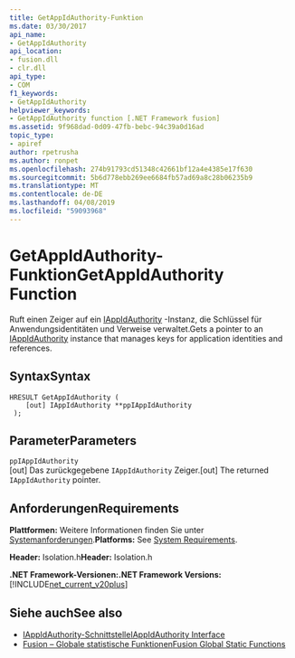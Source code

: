 ```yaml
---
title: GetAppIdAuthority-Funktion
ms.date: 03/30/2017
api_name:
- GetAppIdAuthority
api_location:
- fusion.dll
- clr.dll
api_type:
- COM
f1_keywords:
- GetAppIdAuthority
helpviewer_keywords:
- GetAppIdAuthority function [.NET Framework fusion]
ms.assetid: 9f968dad-0d09-47fb-bebc-94c39a0d16ad
topic_type:
- apiref
author: rpetrusha
ms.author: ronpet
ms.openlocfilehash: 274b91793cd51348c42661bf12a4e4385e17f630
ms.sourcegitcommit: 5b6d778ebb269ee6684fb57ad69a8c28b06235b9
ms.translationtype: MT
ms.contentlocale: de-DE
ms.lasthandoff: 04/08/2019
ms.locfileid: "59093968"
---
```

# <a name="getappidauthority-function"></a><span data-ttu-id="ebbcd-102">GetAppIdAuthority-Funktion</span><span class="sxs-lookup"><span data-stu-id="ebbcd-102">GetAppIdAuthority Function</span></span>
<span data-ttu-id="ebbcd-103">Ruft einen Zeiger auf ein [IAppIdAuthority](../../../../docs/framework/unmanaged-api/fusion/iappidauthority-interface.md) -Instanz, die Schlüssel für Anwendungsidentitäten und Verweise verwaltet.</span><span class="sxs-lookup"><span data-stu-id="ebbcd-103">Gets a pointer to an [IAppIdAuthority](../../../../docs/framework/unmanaged-api/fusion/iappidauthority-interface.md) instance that manages keys for application identities and references.</span></span>  
  
## <a name="syntax"></a><span data-ttu-id="ebbcd-104">Syntax</span><span class="sxs-lookup"><span data-stu-id="ebbcd-104">Syntax</span></span>  
  
```  
HRESULT GetAppIdAuthority (  
    [out] IAppIdAuthority **ppIAppIdAuthority  
 );  
```  
  
## <a name="parameters"></a><span data-ttu-id="ebbcd-105">Parameter</span><span class="sxs-lookup"><span data-stu-id="ebbcd-105">Parameters</span></span>  
 `ppIAppIdAuthority`  
 <span data-ttu-id="ebbcd-106">[out] Das zurückgegebene `IAppIdAuthority` Zeiger.</span><span class="sxs-lookup"><span data-stu-id="ebbcd-106">[out] The returned `IAppIdAuthority` pointer.</span></span>  
  
## <a name="requirements"></a><span data-ttu-id="ebbcd-107">Anforderungen</span><span class="sxs-lookup"><span data-stu-id="ebbcd-107">Requirements</span></span>  
 <span data-ttu-id="ebbcd-108">**Plattformen:** Weitere Informationen finden Sie unter [Systemanforderungen](../../../../docs/framework/get-started/system-requirements.md).</span><span class="sxs-lookup"><span data-stu-id="ebbcd-108">**Platforms:** See [System Requirements](../../../../docs/framework/get-started/system-requirements.md).</span></span>  
  
 <span data-ttu-id="ebbcd-109">**Header:** Isolation.h</span><span class="sxs-lookup"><span data-stu-id="ebbcd-109">**Header:** Isolation.h</span></span>  
  
 **<span data-ttu-id="ebbcd-110">.NET Framework-Versionen:</span><span class="sxs-lookup"><span data-stu-id="ebbcd-110">.NET Framework Versions:</span></span>** [!INCLUDE[net_current_v20plus](../../../../includes/net-current-v20plus-md.md)]  
  
## <a name="see-also"></a><span data-ttu-id="ebbcd-111">Siehe auch</span><span class="sxs-lookup"><span data-stu-id="ebbcd-111">See also</span></span>

- [<span data-ttu-id="ebbcd-112">IAppIdAuthority-Schnittstelle</span><span class="sxs-lookup"><span data-stu-id="ebbcd-112">IAppIdAuthority Interface</span></span>](../../../../docs/framework/unmanaged-api/fusion/iappidauthority-interface.md)
- [<span data-ttu-id="ebbcd-113">Fusion – Globale statistische Funktionen</span><span class="sxs-lookup"><span data-stu-id="ebbcd-113">Fusion Global Static Functions</span></span>](../../../../docs/framework/unmanaged-api/fusion/fusion-global-static-functions.md)

